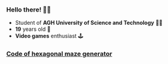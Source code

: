 ### Hello there! 🧔🏼

* Student of **AGH University of Science and Technology** 👨‍🎓
* **19** years old 👶
* **Video games** enthusiast 🕹️

### [Code of hexagonal maze generator](https://gist.github.com/Aszman/e69a89f9e6ad39e182a9f5537de0ebac)
